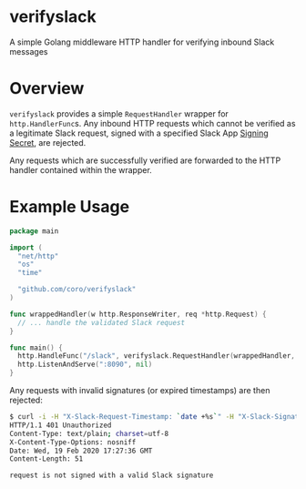 # verifyslack
A simple Golang middleware HTTP handler for verifying inbound Slack messages

# Overview

`verifyslack` provides a simple `RequestHandler` wrapper for `http.HandlerFunc`s. Any inbound HTTP requests which cannot be verified as a legitimate Slack request, signed with a specified Slack App [Signing Secret](https://api.slack.com/authentication/verifying-requests-from-slack#signing_secrets_admin_page), are rejected.

Any requests which are successfully verified are forwarded to the HTTP handler contained within the wrapper.

# Example Usage

```go
package main

import (
  "net/http"
  "os"
  "time"

  "github.com/coro/verifyslack"
)

func wrappedHandler(w http.ResponseWriter, req *http.Request) {
  // ... handle the validated Slack request
}

func main() {
  http.HandleFunc("/slack", verifyslack.RequestHandler(wrappedHandler, time.Now(), os.Getenv("SLACK_SIGNING_SECRET")))
  http.ListenAndServe(":8090", nil)
}

```

Any requests with invalid signatures (or expired timestamps) are then rejected:

```bash
$ curl -i -H "X-Slack-Request-Timestamp: `date +%s`" -H "X-Slack-Signature: v0=abcabcabcabcabc" localhost:8090/slack
HTTP/1.1 401 Unauthorized
Content-Type: text/plain; charset=utf-8
X-Content-Type-Options: nosniff
Date: Wed, 19 Feb 2020 17:27:36 GMT
Content-Length: 51

request is not signed with a valid Slack signature
```
